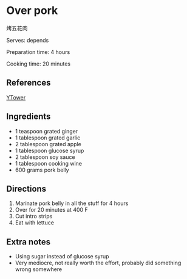 # Over pork

烤五花肉

Serves: depends

Preparation time: 4 hours

Cooking time: 20 minutes

## References

[YTower](https://www.facebook.com/watch/?v=571115957020038)

## Ingredients

- 1 teaspoon grated ginger
- 1 tablespoon grated garlic
- 2 tablespoon grated apple
- 1 tablespoon glucose syrup
- 2 tablespoon soy sauce
- 1 tablespoon cooking wine
- 600 grams pork belly

## Directions

1. Marinate pork belly in all the stuff for 4 hours
2. Over for 20 minutes at 400 F
3. Cut intro strips
4. Eat with lettuce

## Extra notes

- Using sugar instead of glucose syrup
- Very mediocre, not really worth the effort, probably did something wrong somewhere
